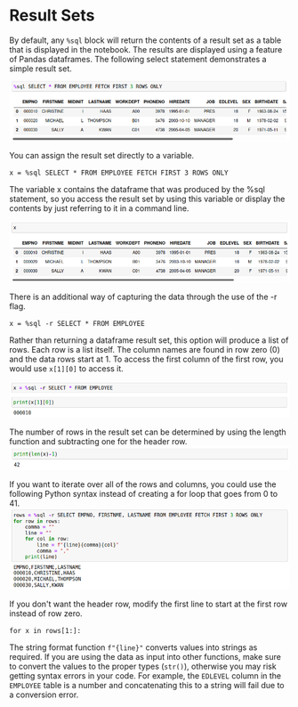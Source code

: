 # Result Sets

By default, any `%sql` block will return the contents of a result set as a table that is displayed in the notebook. The results are displayed using a feature of Pandas dataframes. The following select statement demonstrates a simple result set.

![Results](img/results1.png)

You can assign the result set directly to a variable.
```
x = %sql SELECT * FROM EMPLOYEE FETCH FIRST 3 ROWS ONLY
```
The variable x contains the dataframe that was produced by the %sql statement, so you access the result set by using this variable or display the contents by just referring to it in a command line.

![Results](img/results2.png)

There is an additional way of capturing the data through the use of the -r flag.
```
x = %sql -r SELECT * FROM EMPLOYEE
```

Rather than returning a dataframe result set, this option will produce a list of rows. Each row is a list itself. The column names are found in row zero (0) and the data rows start at 1. To access the first column of the first row, you would use `x[1][0]` to access it.

![Results](img/results3.png)

The number of rows in the result set can be determined by using the length function and subtracting one for the header row.
![Results](img/results4.png)

If you want to iterate over all of the rows and columns, you could use the following Python syntax instead of creating a for loop that goes from 0 to 41.
![Results](img/results5.png)

If you don't want the header row, modify the first line to start at the first row instead of row zero.
```
for x in rows[1:]:
```

The string format function `f"{line}"` converts values into strings as required. If you are using the data as input into other functions, make sure to convert the values to the proper types (`str()`), otherwise you may risk getting syntax errors in your code. For example, the `EDLEVEL` column in the `EMPLOYEE` table is a number and concatenating this to a string will fail due to a conversion error. 